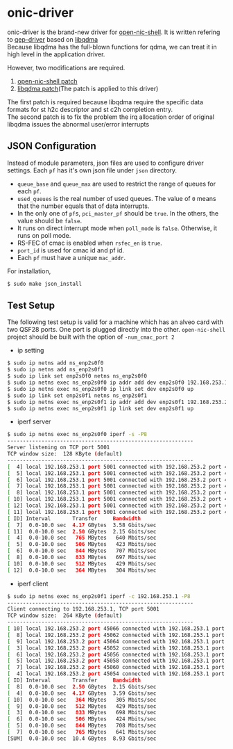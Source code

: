 # onic-driver

onic-driver is the brand-new driver for [open-nic-shell](https://github.com/Xilinx/open-nic-shell).
It is written refering to [qep-driver](https://github.com/Xilinx/qep-drivers/tree/master/linux-kernel/driver)
based on [libqdma](https://github.com/Xilinx/dma_ip_drivers/tree/master/QDMA/linux-kernel/driver/libqdma)<br>
Because libqdma has the full-blown functions for qdma, we can treat it in high level in the application driver.<br>

However, two modifications are required.
1. [open-nic-shell patch](https://github.com/Hyunok-Kim/open-nic-shell/commit/a1ba78308efded589967431eddf0a397f69f2806)
2. [libqdma patch](https://github.com/Hyunok-Kim/dma_ip_drivers/commit/a6c6e41243a2eecc66f6e157f93017b8aa4941e2)(The patch is applied to this driver)

The first patch is required because libqdma require the specific data formats for st h2c descriptor and st c2h completion entry.<br>
The second patch is to fix the problem the irq allocation order of original libqdma issues the abnormal user/error interrupts 

## JSON Configuration

Instead of module parameters, json files are used to configure driver settings.
Each `pf` has it's own json file under `json` directory. 

* `queue_base` and `queue_max` are used to restrict the range of queues for each `pf`.
* `used_queues` is the real number of used queues. The value of `0` means that the number equals that of data interrupts.
* In the only one of `pf`s, `pci_master_pf` should be `true`. In the others, the value should be `false`.
* It runs on direct interrupt mode when `poll_mode` is `false`. Otherwise, it runs on poll mode.
* RS-FEC of cmac is enabled when `rsfec_en` is `true`.
* `port_id` is used for cmac id and pf id.
* Each `pf` must have a unique `mac_addr`.

For installation,
```sh
$ sudo make json_install
```

## Test Setup

The following test setup is valid for a machine which has an alveo card with two QSF28 ports.
One port is plugged directly into the other. 
`open-nic-shell` project should be built with the option of `-num_cmac_port 2`

* ip setting
```sh
$ sudo ip netns add ns_enp2s0f0
$ sudo ip netns add ns_enp2s0f1
$ sudo ip link set enp2s0f0 netns ns_enp2s0f0
$ sudo ip netns exec ns_enp2s0f0 ip addr add dev enp2s0f0 192.168.253.1/24
$ sudo ip netns exec ns_enp2s0f0 ip link set dev enp2s0f0 up
$ sudo ip link set enp2s0f1 netns ns_enp2s0f1
$ sudo ip netns exec ns_enp2s0f1 ip addr add dev enp2s0f1 192.168.253.2/24
$ sudo ip netns exec ns_enp2s0f1 ip link set dev enp2s0f1 up
```

* iperf server
```sh
$ sudo ip netns exec ns_enp2s0f0 iperf -s -P8
------------------------------------------------------------
Server listening on TCP port 5001
TCP window size:  128 KByte (default)
------------------------------------------------------------
[  4] local 192.168.253.1 port 5001 connected with 192.168.253.2 port 45060
[  5] local 192.168.253.1 port 5001 connected with 192.168.253.2 port 45056
[  6] local 192.168.253.1 port 5001 connected with 192.168.253.2 port 45058
[  7] local 192.168.253.1 port 5001 connected with 192.168.253.2 port 45054
[  8] local 192.168.253.1 port 5001 connected with 192.168.253.2 port 45052
[ 10] local 192.168.253.1 port 5001 connected with 192.168.253.2 port 45064
[ 12] local 192.168.253.1 port 5001 connected with 192.168.253.2 port 45066
[ 11] local 192.168.253.1 port 5001 connected with 192.168.253.2 port 45062
[ ID] Interval       Transfer     Bandwidth
[  7]  0.0-10.0 sec  4.17 GBytes  3.58 Gbits/sec
[ 11]  0.0-10.0 sec  2.50 GBytes  2.15 Gbits/sec
[  4]  0.0-10.0 sec   765 MBytes   640 Mbits/sec
[  5]  0.0-10.0 sec   506 MBytes   423 Mbits/sec
[  6]  0.0-10.0 sec   844 MBytes   707 Mbits/sec
[  8]  0.0-10.0 sec   833 MBytes   697 Mbits/sec
[ 10]  0.0-10.0 sec   512 MBytes   429 Mbits/sec
[ 12]  0.0-10.0 sec   364 MBytes   304 Mbits/sec
```

* iperf client
```sh
$ sudo ip netns exec ns_enp2s0f1 iperf -c 192.168.253.1 -P8
------------------------------------------------------------
Client connecting to 192.168.253.1, TCP port 5001
TCP window size:  264 KByte (default)
------------------------------------------------------------
[ 10] local 192.168.253.2 port 45066 connected with 192.168.253.1 port 5001
[  8] local 192.168.253.2 port 45062 connected with 192.168.253.1 port 5001
[  9] local 192.168.253.2 port 45064 connected with 192.168.253.1 port 5001
[  3] local 192.168.253.2 port 45052 connected with 192.168.253.1 port 5001
[  6] local 192.168.253.2 port 45056 connected with 192.168.253.1 port 5001
[  5] local 192.168.253.2 port 45058 connected with 192.168.253.1 port 5001
[  7] local 192.168.253.2 port 45060 connected with 192.168.253.1 port 5001
[  4] local 192.168.253.2 port 45054 connected with 192.168.253.1 port 5001
[ ID] Interval       Transfer     Bandwidth
[  8]  0.0-10.0 sec  2.50 GBytes  2.15 Gbits/sec
[  4]  0.0-10.0 sec  4.17 GBytes  3.59 Gbits/sec
[ 10]  0.0-10.0 sec   364 MBytes   305 Mbits/sec
[  9]  0.0-10.0 sec   512 MBytes   429 Mbits/sec
[  3]  0.0-10.0 sec   833 MBytes   698 Mbits/sec
[  6]  0.0-10.0 sec   506 MBytes   424 Mbits/sec
[  5]  0.0-10.0 sec   844 MBytes   708 Mbits/sec
[  7]  0.0-10.0 sec   765 MBytes   641 Mbits/sec
[SUM]  0.0-10.0 sec  10.4 GBytes  8.93 Gbits/sec
```
